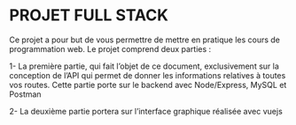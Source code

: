 # PROJET FULL STACK

Ce projet a pour but de vous permettre de mettre en pratique les cours de programmation web. Le projet comprend deux parties :

1- La première partie, qui fait l’objet de ce document, exclusivement sur la conception de
l’API qui permet de donner les informations relatives à toutes vos routes. Cette partie
porte sur le backend avec Node/Express, MySQL et Postman

2- La deuxième partie portera sur l’interface graphique réalisée avec vuejs
